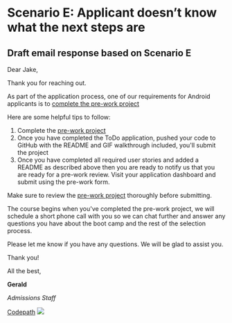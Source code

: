 # Scenario E: Applicant doesn’t know what the next steps are
## Draft email response based on Scenario E

Dear Jake,

Thank you for reaching out.

As part of the application process, one of our requirements for Android applicants is to [complete the pre-work project](https://courses.codepath.org/snippets/android_university/prework)

Here are some helpful tips to follow: 

1. Complete the [pre-work project](https://courses.codepath.org/snippets/android_university/prework)
2. Once you have completed the ToDo application, pushed your code to GitHub with the README and GIF walkthrough included, you'll submit the project
3. Once you have completed all required user stories and added a README as described above then you are ready to notify us that you are ready for a pre-work review. Visit your application dashboard and submit using the pre-work form.

Make sure to review the [pre-work project](https://courses.codepath.org/snippets/android_university/prework) thoroughly before submitting.

The course begins when you've completed the pre-work project, we will schedule a short phone call with you so we can chat further and answer any questions you have about the boot camp and the rest of the selection process.

Please let me know if you have any questions. We will be glad to assist you.

Thank you!

All the best,

**Gerald**

*Admissions Staff*

[Codepath](https://codepath.org/)
![](https://i.imgur.com/nAdBhyU.png)
